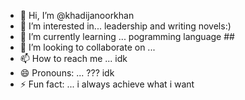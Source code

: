 - 👋 Hi, I’m @khadijanoorkhan
- 👀 I’m interested in... leadership and writing novels:)
- 🌱 I’m currently learning ... pogramming language ##
- 💞️ I’m looking to collaborate on ...
- 📫 How to reach me ... idk
- 😄 Pronouns: ... ??? idk
- ⚡ Fun fact: ... i always achieve what i want

<!---
khadijanoorkhan/khadijanoorkhan is a ✨ special ✨ repository because its `README.md` (this file) appears on your GitHub profile.
You can click the Preview link to take a look at your changes.
--->
